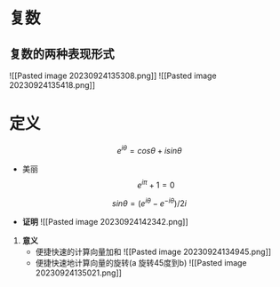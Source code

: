 # 复数

## 复数的两种表现形式 

![[Pasted image 20230924135308.png]]
![[Pasted image 20230924135418.png]]
# 定义
$$e^{i\theta}=cos{\theta}+isin{\theta}$$
- 美丽$$e^{i\pi}+1=0$$

$$sin{\theta}=(e^{i\theta}-e^{-i\theta})/2i $$


- **证明**
![[Pasted image 20230924142342.png]]

1. **意义**
   - 便捷快速的计算向量加和 ![[Pasted image 20230924134945.png]]
   - 便捷快速地计算向量的旋转(a 旋转45度到b)	 ![[Pasted image 20230924135021.png]]
 